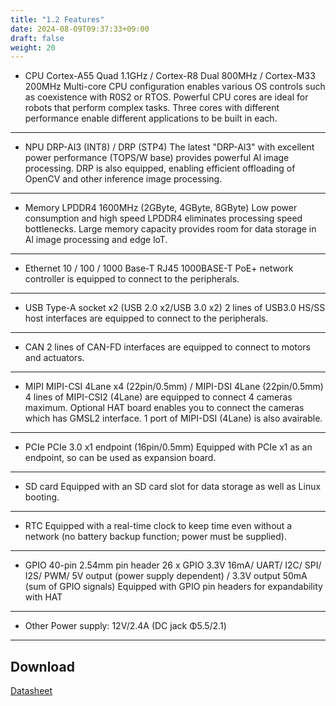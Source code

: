 ```yaml
---
title: "1.2 Features"
date: 2024-08-09T09:37:33+09:00
draft: false
weight: 20
---
```


* CPU
Cortex-A55 Quad 1.1GHz / Cortex-R8 Dual 800MHz / Cortex-M33 200MHz
Multi-core CPU configuration enables various OS controls such as coexistence with R0S2 or RTOS.
Powerful CPU cores are ideal for robots that perform complex tasks.
Three cores with different performance enable different applications to be built in each.
***
* NPU
DRP-AI3 (INT8) / DRP (STP4)
The latest "DRP-Al3" with excellent power performance (TOPS/W base) provides powerful Al image processing.
DRP is also equipped, enabling efficient offloading of OpenCV and other inference image processing.
***
* Memory
LPDDR4 1600MHz (2GByte, 4GByte, 8GByte)
Low power consumption and high speed LPDDR4 eliminates processing speed bottlenecks.
Large memory capacity provides room for data storage in Al image processing and edge loT.
***
* Ethernet
10 / 100 / 1000 Base-T RJ45
1000BASE-T PoE+ network controller is equipped to connect to the peripherals.
***
* USB
Type-A socket x2 (USB 2.0 x2/USB 3.0 x2)
2 lines of USB3.0 HS/SS host interfaces are equipped to connect to the peripherals.
***
* CAN
2 lines of CAN-FD interfaces are equipped to connect to motors and actuators.
***
* MIPI
MIPI-CSI 4Lane x4 (22pin/0.5mm) / MIPI-DSI 4Lane (22pin/0.5mm)
4 lines of MIPI-CSI2 (4Lane) are equipped to connect 4 cameras maximum.
Optional HAT board enables you to connect the cameras which has GMSL2 interface.
1 port of MIPI-DSI (4Lane) is also avairable.
***
* PCIe
PCIe 3.0 x1 endpoint (16pin/0.5mm)
Equipped with PCIe x1 as an endpoint, so can be used as expansion board.
***
* SD card
Equipped with an SD card slot for data storage as well as Linux booting.
***
* RTC
Equipped with a real-time clock to keep time even without a network (no battery backup function; power must be supplied).
***
* GPIO
40-pin 2.54mm pin header
26 x GPIO 3.3V 16mA/ UART/ I2C/ SPI/ I2S/ PWM/ 5V output (power supply dependent) / 3.3V output 50mA (sum of GPIO signals)
Equipped with GPIO pin headers for expandability with HAT
***
* Other
Power supply: 12V/2.4A (DC jack Φ5.5/2.1)
***

## Download
[Datasheet](https://www.kakip.ai/wp-content/uploads/2024/04/20240521_Kakip_DataSheet_ENA4_R02.pdf)